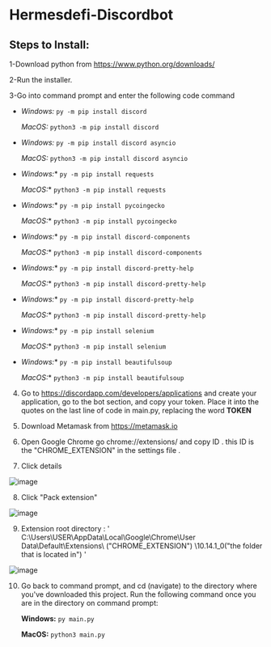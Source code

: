 # Hermesdefi-Discordbot

## Steps to Install:

1-Download python from https://www.python.org/downloads/

2-Run the installer.

3-Go into command prompt and enter the following code command

* *Windows:* ```py -m pip install discord```
 
  *MacOS:* ```python3 -m pip install discord```

* *Windows:* `py -m pip install discord asyncio`

   *MacOS:* `python3 -m pip install discord asyncio`

* *Windows:** `py -m pip install requests`
 
  *MacOS:** `python3 -m pip install requests`

* *Windows:** `py -m pip install pycoingecko`
 
  *MacOS:** `python3 -m pip install pycoingecko`
  
* *Windows:** `py -m pip install discord-components`

  *MacOS:** `python3 -m pip install discord-components`

* *Windows:** `py -m pip install discord-pretty-help`

  *MacOS:** `python3 -m pip install discord-pretty-help`

* *Windows:** `py -m pip install discord-pretty-help`

  *MacOS:** `python3 -m pip install discord-pretty-help`

* *Windows:** `py -m pip install selenium`
 
  *MacOS:** `python3 -m pip install selenium`
  
* *Windows:** `py -m pip install beautifulsoup`
 
  *MacOS:** `python3 -m pip install beautifulsoup`  
     
4. Go to https://discordapp.com/developers/applications and create your application, go to the bot section, and copy your token. Place it into the quotes on the last line of code in main.py, replacing the word **TOKEN**


5. Download Metamask from https://metamask.io

6. Open Google Chrome go chrome://extensions/ and copy ID . this ID is the "CHROME_EXTENSION" in the settings file . 

7. Click details 

![image](https://user-images.githubusercontent.com/96955054/167255985-1fff34f3-b6dd-4776-a017-4fcdbd4c0ff6.png)

8. Click "Pack extension"

![image](https://user-images.githubusercontent.com/96955054/167256096-95622108-315c-48ae-832d-1815dd6d64b9.png)

9. Extension root directory : ' C:\Users\USER\AppData\Local\Google\Chrome\User Data\Default\Extensions\ ("CHROME_EXTENSION") \10.14.1_0("the folder that is located in") '


![image](https://user-images.githubusercontent.com/96955054/167256780-5ed75604-936f-4df7-bfa5-d816a1d80460.png)

10. Go back to command prompt, and cd (navigate) to the directory where you've downloaded this project. Run the following command once you are in the directory on command prompt:

      **Windows:** `py main.py`
      
      **MacOS:** `python3 main.py`
